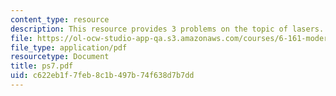 ```yaml
---
content_type: resource
description: This resource provides 3 problems on the topic of lasers.
file: https://ol-ocw-studio-app-qa.s3.amazonaws.com/courses/6-161-modern-optics-project-laboratory-fall-2005/c622eb1f7feb8c1b497b74f638d7b7dd_ps7.pdf
file_type: application/pdf
resourcetype: Document
title: ps7.pdf
uid: c622eb1f-7feb-8c1b-497b-74f638d7b7dd
---
```


